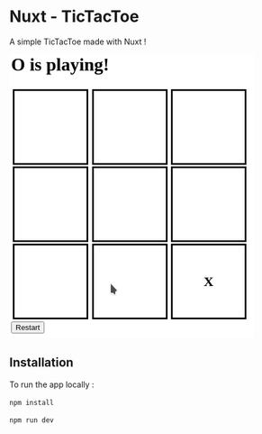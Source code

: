 # Nuxt - TicTacToe

A simple TicTacToe made with Nuxt !

![gif](./assets/version1.gif)

## Installation 

To run the app locally : 

`npm install`

`npm run dev`
